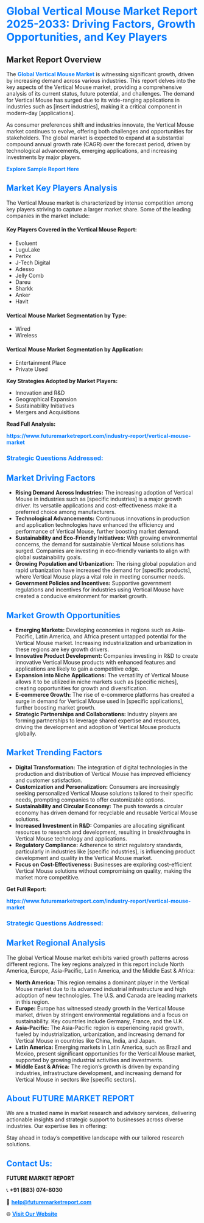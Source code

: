 <h1 style="color: #007BFF;">Global Vertical Mouse Market Report 2025-2033: Driving Factors, Growth Opportunities, and Key Players</h1>

<section id="overview">
<h2>Market Report Overview</h2>
<p>The <a href="https://www.futuremarketreport.com/industry-report/vertical-mouse-market" style="color: #007BFF; text-decoration: none;"><strong>Global Vertical Mouse Market</strong></a> is witnessing significant growth, driven by increasing demand across various industries. This report delves into the key aspects of the Vertical Mouse market, providing a comprehensive analysis of its current status, future potential, and challenges. The demand for Vertical Mouse has surged due to its wide-ranging applications in industries such as [insert industries], making it a critical component in modern-day [applications].</p>
<p>As consumer preferences shift and industries innovate, the Vertical Mouse market continues to evolve, offering both challenges and opportunities for stakeholders. The global market is expected to expand at a substantial compound annual growth rate (CAGR) over the forecast period, driven by technological advancements, emerging applications, and increasing investments by major players.</p>
</section>

<section id="overview">
<p><a href="https://www.futuremarketreport.com/request-sample/reportId=76382" style="color: #007BFF; text-decoration: none;"><strong>Explore Sample Report Here</strong></a></p>
</section>

<section id="key-players">
<h2 style="color: #007BFF;">Market Key Players Analysis</h2>
<p>The Vertical Mouse market is characterized by intense competition among key players striving to capture a larger market share. Some of the leading companies in the market include:</p>
<h4>Key Players Covered in the Vertical Mouse Report:</h4>
<ul><li>Evoluent</li><li>LuguLake</li><li>Perixx</li><li>J-Tech Digital</li><li>Adesso</li><li>Jelly Comb</li><li>Dareu</li><li>Sharkk</li><li>Anker</li><li>Havit</li></ul>
<h4>Vertical Mouse Market Segmentation by Type:</h4>
<ul><li>Wired</li><li>Wireless</li></ul>

<h4>Vertical Mouse Market Segmentation by Application:</h4>
<ul><li>Entertainment Place</li><li>Private Used</li></ul>
<p><strong>Key Strategies Adopted by Market Players:</strong></p>
<ul>
<li>Innovation and R&D</li>
<li>Geographical Expansion</li>
<li>Sustainability Initiatives</li>
<li>Mergers and Acquisitions</li>
</ul>
</section>

<section>
<p><strong>Read Full Analysis: </strong></p><a href="https://www.futuremarketreport.com/industry-report/vertical-mouse-market" style="color: #007BFF; text-decoration: none;"><strong>https://www.futuremarketreport.com/industry-report/vertical-mouse-market</strong></a>
<h3 style="color: #007BFF;">Strategic Questions Addressed:</h3>
</section>

<section id="driving-factors">
<h2 style="color: #007BFF;">Market Driving Factors</h2>
<ul>
<li><strong>Rising Demand Across Industries:</strong> The increasing adoption of Vertical Mouse in industries such as [specific industries] is a major growth driver. Its versatile applications and cost-effectiveness make it a preferred choice among manufacturers.</li>
<li><strong>Technological Advancements:</strong> Continuous innovations in production and application technologies have enhanced the efficiency and performance of Vertical Mouse, further boosting market demand.</li>
<li><strong>Sustainability and Eco-Friendly Initiatives:</strong> With growing environmental concerns, the demand for sustainable Vertical Mouse solutions has surged. Companies are investing in eco-friendly variants to align with global sustainability goals.</li>
<li><strong>Growing Population and Urbanization:</strong> The rising global population and rapid urbanization have increased the demand for [specific products], where Vertical Mouse plays a vital role in meeting consumer needs.</li>
<li><strong>Government Policies and Incentives:</strong> Supportive government regulations and incentives for industries using Vertical Mouse have created a conducive environment for market growth.</li>
</ul>
</section>

<section id="growth-opportunities">
<h2 style="color: #007BFF;">Market Growth Opportunities</h2>
<ul>
<li><strong>Emerging Markets:</strong> Developing economies in regions such as Asia-Pacific, Latin America, and Africa present untapped potential for the Vertical Mouse market. Increasing industrialization and urbanization in these regions are key growth drivers.</li>
<li><strong>Innovative Product Development:</strong> Companies investing in R&D to create innovative Vertical Mouse products with enhanced features and applications are likely to gain a competitive edge.</li>
<li><strong>Expansion into Niche Applications:</strong> The versatility of Vertical Mouse allows it to be utilized in niche markets such as [specific niches], creating opportunities for growth and diversification.</li>
<li><strong>E-commerce Growth:</strong> The rise of e-commerce platforms has created a surge in demand for Vertical Mouse used in [specific applications], further boosting market growth.</li>
<li><strong>Strategic Partnerships and Collaborations:</strong> Industry players are forming partnerships to leverage shared expertise and resources, driving the development and adoption of Vertical Mouse products globally.</li>
</ul>
</section>

<section id="trending-factors">
<h2 style="color: #007BFF;">Market Trending Factors</h2>
<ul>
<li><strong>Digital Transformation:</strong> The integration of digital technologies in the production and distribution of Vertical Mouse has improved efficiency and customer satisfaction.</li>
<li><strong>Customization and Personalization:</strong> Consumers are increasingly seeking personalized Vertical Mouse solutions tailored to their specific needs, prompting companies to offer customizable options.</li>
<li><strong>Sustainability and Circular Economy:</strong> The push towards a circular economy has driven demand for recyclable and reusable Vertical Mouse solutions.</li>
<li><strong>Increased Investment in R&D:</strong> Companies are allocating significant resources to research and development, resulting in breakthroughs in Vertical Mouse technology and applications.</li>
<li><strong>Regulatory Compliance:</strong> Adherence to strict regulatory standards, particularly in industries like [specific industries], is influencing product development and quality in the Vertical Mouse market.</li>
<li><strong>Focus on Cost-Effectiveness:</strong> Businesses are exploring cost-efficient Vertical Mouse solutions without compromising on quality, making the market more competitive.</li>
</ul>
</section>

<section>
<p><strong>Get Full Report: </strong></p><a href="https://www.futuremarketreport.com/industry-report/vertical-mouse-market" style="color: #007BFF; text-decoration: none;"><strong>https://www.futuremarketreport.com/industry-report/vertical-mouse-market</strong></a>
<h3 style="color: #007BFF;">Strategic Questions Addressed:</h3>
</section>


<section id="regional-analysis">
<h2 style="color: #007BFF;">Market Regional Analysis</h2>
<p>The global Vertical Mouse market exhibits varied growth patterns across different regions. The key regions analyzed in this report include North America, Europe, Asia-Pacific, Latin America, and the Middle East & Africa:</p>
<ul>
<li><strong>North America:</strong> This region remains a dominant player in the Vertical Mouse market due to its advanced industrial infrastructure and high adoption of new technologies. The U.S. and Canada are leading markets in this region.</li>
<li><strong>Europe:</strong> Europe has witnessed steady growth in the Vertical Mouse market, driven by stringent environmental regulations and a focus on sustainability. Key countries include Germany, France, and the U.K.</li>
<li><strong>Asia-Pacific:</strong> The Asia-Pacific region is experiencing rapid growth, fueled by industrialization, urbanization, and increasing demand for Vertical Mouse in countries like China, India, and Japan.</li>
<li><strong>Latin America:</strong> Emerging markets in Latin America, such as Brazil and Mexico, present significant opportunities for the Vertical Mouse market, supported by growing industrial activities and investments.</li>
<li><strong>Middle East & Africa:</strong> The region’s growth is driven by expanding industries, infrastructure development, and increasing demand for Vertical Mouse in sectors like [specific sectors].</li>
</ul>
</section>

<footer>
<h2 style="color: #007BFF;">About FUTURE MARKET REPORT</h2>
<p>We are a trusted name in market research and advisory services, delivering actionable insights and strategic support to businesses across diverse industries. Our expertise lies in offering:</p>

<p>Stay ahead in today’s competitive landscape with our tailored research solutions.</p>

<h2 style="color: #007BFF;">Contact Us:</h2>
<p><strong>FUTURE MARKET REPORT</strong></p>
<p>📞 <strong>+91 (883) 074-8030</strong></p>
<p>📧 <strong><a href="mailto:help@futuremarketreport.com" style="color: #007BFF;">help@futuremarketreport.com</a></strong></p>
<p>🌐 <strong><a href="https://www.futuremarketreport.com/" style="color: #007BFF;">Visit Our Website</a></strong></p>
</footer>